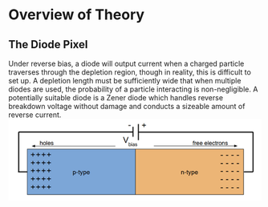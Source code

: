 # Overview of Theory

## The Diode Pixel

Under reverse bias, a diode will output current when a charged particle traverses through the depletion region, though in reality, this is difficult to set up. A depletion length must be sufficiently wide that when multiple diodes are used, the probability of a particle interacting is non-negligible. A potentially suitable diode is a Zener diode which handles reverse breakdown voltage without damage and conducts a sizeable amount of reverse current.
![Reverse biased diode schematic image](./Images/on_junc_rb.png)


